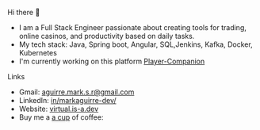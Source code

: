 Hi there 👋
* I am a Full Stack Engineer passionate about creating tools for trading, online casinos, and productivity based on daily tasks.
* My tech stack: Java, Spring boot, Angular, SQL,Jenkins, Kafka, Docker, Kubernetes
* I'm currently working on this platform [Player-Companion](https://player-companion.com/)
  
Links
* Gmail: [aguirre.mark.s.r@gmail.com](mailto:aguirre.mark.s.r@gmail.com)
* LinkedIn: [in/markaguirre-dev/](https://www.linkedin.com/in/markaguirre-dev/)
* Website: [virtual.is-a.dev](https://virtual.is-a.dev)
* Buy me a [a cup](https://buymeacoffee.com/moneypicker/) of coffee: 
